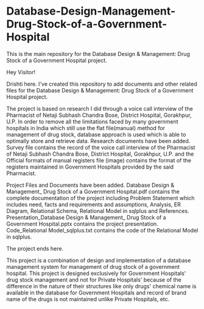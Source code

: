 # Database-Design-Management-Drug-Stock-of-a-Government-Hospital
This is the main repository for the Database Design &amp; Management: Drug Stock of a Government Hospital project.

Hey Visitor!

Drishti here.
I've created this repository to add documents and other related files for the Database Design &amp; Management: Drug Stock of a Government Hospital project.

The project is based on research I did through a voice call interview of the Pharmacist of Netaji Subhash Chandra Bose, District Hospital, Gorakhpur, U.P. In order to remove all the limitations faced by many government hospitals in India which still use the flat file(manual) method for management of drug stock, database approach is used which is able to optimally store and retrieve data.
Research documents have been added. Survey file contains the record of the voice call interview of the Pharmacist of Netaji Subhash Chandra Bose, District Hospital, Gorakhpur, U.P. and the Official formats of manual registers file (image) contains the format of the registers maintained in Government Hospitals provided by the said Pharmacist.

Project Files and Documents have been added.
Database Design & Management_ Drug Stock of a Government Hospital.pdf contains the complete documentation of the project including Problem Statement which includes need, facts and requirements and assumptions, Analysis, ER Diagram, Relational Schema, Relational Model in sqlplus and References.
Presentation_Database Design & Management_ Drug Stock of a Government Hospital.pptx contains the project presentation.
Code_Relational Model_sqlplus.txt contains the code of the Relational Model in sqlplus.

The project ends here.

This project is a combination of design and implementation of a database management system for management of drug stock of a government hospital.  This project is designed exclusively for Government Hospitals' drug stock management and not for Private Hospitals' because of the difference in the nature of their structures like only drugs' chemical name is available in the database for Government Hospitals and record of brand name of the drugs is not maintained unlike Private Hospitals, etc.
